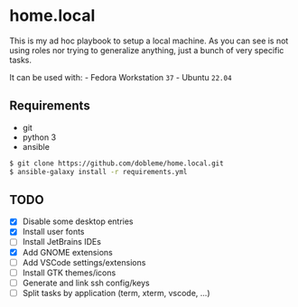 # home.local

This is my ad hoc playbook to setup a local machine. As you can see is not using
roles nor trying to generalize anything, just a bunch of very specific tasks.

It can be used with:
    - Fedora Workstation `37`
    - Ubuntu `22.04`

## Requirements
- git
- python 3
- ansible

```sh
$ git clone https://github.com/dobleme/home.local.git
$ ansible-galaxy install -r requirements.yml
```

## TODO
- [x] Disable some desktop entries
- [x] Install user fonts
- [ ] Install JetBrains IDEs
- [x] Add GNOME extensions
- [ ] Add VSCode settings/extensions
- [ ] Install GTK themes/icons
- [ ] Generate and link ssh config/keys
- [ ] Split tasks by application (term, xterm, vscode, ...)
